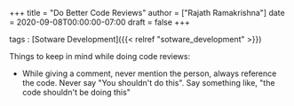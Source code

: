 +++
title = "Do Better Code Reviews"
author = ["Rajath Ramakrishna"]
date = 2020-09-08T00:00:00-07:00
draft = false
+++

tags
: [Sotware Development]({{< relref "sotware_development" >}})

Things to keep in mind while doing code reviews:

-   While giving a comment, never mention the person, always reference the code. Never say "You shouldn't do this". Say something like, "the code shouldn't be doing this"
